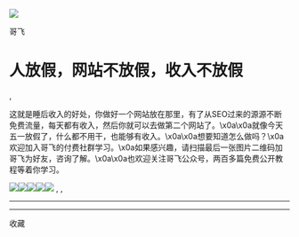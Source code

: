 ![](http://mmbiz.qpic.cn/mmbiz_png/LBrX00GQeicsQIcEZg1UMapobh9KDpNHpFI7CNXVq0Z4zQD6zVia7KGl8iacciaFNPCa3Cic1TKp4h7tYY9doIQ3eRg/300?wx_fmt=png)

哥飞

#  人放假，网站不放假，收入不放假

,

这就是睡后收入的好处，你做好一个网站放在那里，有了从SEO过来的源源不断免费流量，每天都有收入，然后你就可以去做第二个网站了。\x0a\x0a就像今天五一放假了，什么都不用干，也能够有收入。\x0a\x0a想要知道怎么做吗？\x0a欢迎加入哥飞的付费社群学习。\x0a如果感兴趣，请扫描最后一张图片二维码加哥飞为好友，咨询了解。\x0a\x0a也欢迎关注哥飞公众号，两百多篇免费公开教程等着你学习。

![](https://mmbiz.qpic.cn/sz_mmbiz_jpg/LBrX00GQeicthMB4n6Ql6C2GiaARWEvSbnClXAcjqvakvxibj1SLx2TGdtibxKyFDibdzVlU3oZzQl8aVEfPGglzqibg/0?wx_fmt=jpeg)![](https://mmbiz.qpic.cn/sz_mmbiz_jpg/LBrX00GQeicthMB4n6Ql6C2GiaARWEvSbntibHehGudFLlXjcmlcwz8ZfC0iaIaKbjDq1bN5wwM4eAaKsW7xF771Ew/0?wx_fmt=jpeg)![](https://mmbiz.qpic.cn/sz_mmbiz_jpg/LBrX00GQeicthMB4n6Ql6C2GiaARWEvSbnOnIB1UNG8YgnwicYqRwOoF65icFo1OlDKEZw9De7V5Y3fly2I1EgJ9dg/0?wx_fmt=jpeg)![](https://mmbiz.qpic.cn/sz_mmbiz_jpg/LBrX00GQeicthMB4n6Ql6C2GiaARWEvSbn1C1AibBnzicicXDo9mEfyWVg1MEEh2n8icfoCnhPpTtGt0IEYh1yAq6Hyg/0?wx_fmt=jpeg)![](https://mmbiz.qpic.cn/sz_mmbiz_jpg/LBrX00GQeicthMB4n6Ql6C2GiaARWEvSbnk7QsbCbzHPq2pYsoeqZO8Zdcp7UQVmRh3zDdwzjzXaeBcKSicTdLjuQ/0?wx_fmt=jpeg)
,  ,





****



****



  收藏

